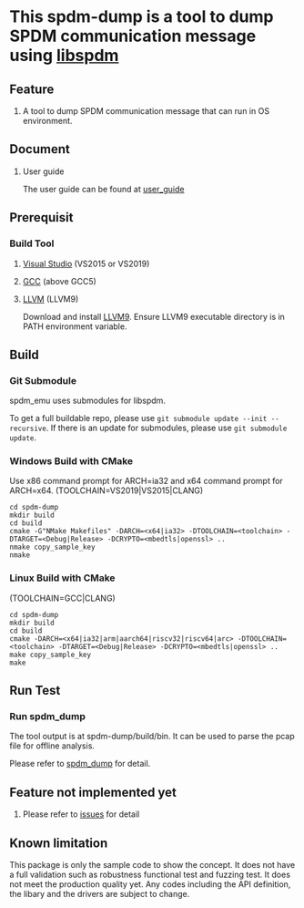 # This spdm-dump is a tool to dump SPDM communication message using [libspdm](https://github.com/DMTF/libspdm)

## Feature

1) A tool to dump SPDM communication message that can run in OS environment.

## Document

1) User guide

   The user guide can be found at [user_guide](https://github.com/DMTF/spdm-dump/blob/main/doc/spdm_dump.md)

## Prerequisit

### Build Tool

1) [Visual Studio](https://visualstudio.microsoft.com/) (VS2015 or VS2019)

2) [GCC](https://gcc.gnu.org/) (above GCC5)

3) [LLVM](https://llvm.org/) (LLVM9)

   Download and install [LLVM9](http://releases.llvm.org/download.html#9.0.0). Ensure LLVM9 executable directory is in PATH environment variable.

## Build

### Git Submodule

   spdm_emu uses submodules for libspdm.

   To get a full buildable repo, please use `git submodule update --init --recursive`.
   If there is an update for submodules, please use `git submodule update`.

### Windows Build with CMake

   Use x86 command prompt for ARCH=ia32 and x64 command prompt for ARCH=x64. (TOOLCHAIN=VS2019|VS2015|CLANG)
   ```
   cd spdm-dump
   mkdir build
   cd build
   cmake -G"NMake Makefiles" -DARCH=<x64|ia32> -DTOOLCHAIN=<toolchain> -DTARGET=<Debug|Release> -DCRYPTO=<mbedtls|openssl> ..
   nmake copy_sample_key
   nmake
   ```

### Linux Build with CMake

   (TOOLCHAIN=GCC|CLANG)
   ```
   cd spdm-dump
   mkdir build
   cd build
   cmake -DARCH=<x64|ia32|arm|aarch64|riscv32|riscv64|arc> -DTOOLCHAIN=<toolchain> -DTARGET=<Debug|Release> -DCRYPTO=<mbedtls|openssl> ..
   make copy_sample_key
   make
   ```

## Run Test

### Run spdm_dump

   The tool output is at spdm-dump/build/bin. It can be used to parse the pcap file for offline analysis.

   Please refer to [spdm_dump](https://github.com/DMTF/spdm-dump/blob/main/doc/spdm_dump.md) for detail. 

## Feature not implemented yet

1) Please refer to [issues](https://github.com/DMTF/spdm-dump/issues) for detail

## Known limitation
This package is only the sample code to show the concept.
It does not have a full validation such as robustness functional test and fuzzing test. It does not meet the production quality yet.
Any codes including the API definition, the libary and the drivers are subject to change.

